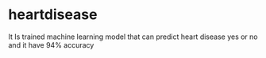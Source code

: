 # heartdisease
It Is trained machine learning model that can predict heart disease yes or no and it have 94% accuracy
